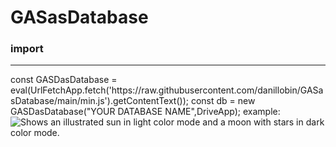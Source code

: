 # GASasDatabase
<h3>import</h3>
<hr>
const GASDasDatabase = eval(UrlFetchApp.fetch('https://raw.githubusercontent.com/danillobin/GASasDatabase/main/min.js').getContentText());
const db = new GASDasDatabase("YOUR DATABASE NAME",DriveApp);
example:
<picture>
  <img alt="Shows an illustrated sun in light color mode and a moon with stars in dark color mode." src="[https://user-images.githubusercontent.com/25423296/163456779-a8556205-d0a5-45e2-ac17-42d089e3c3f8.png](https://i.ibb.co/LSqJ2Y5/image.jpg)">
</picture>
